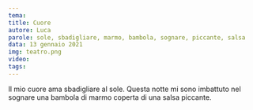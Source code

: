 ```yaml
---
tema:
title: Cuore
autore: Luca
parole: sole, sbadigliare, marmo, bambola, sognare, piccante, salsa
data: 13 gennaio 2021
img: teatro.png
video: 
tags: 
---
```

Il mio cuore ama sbadigliare al sole.  Questa notte mi sono imbattuto nel sognare una bambola di marmo coperta di una salsa piccante.